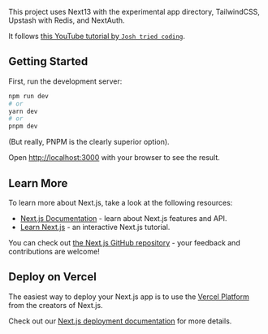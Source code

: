 This project uses Next13 with the experimental app directory, TailwindCSS, Upstash with Redis, and NextAuth.

It follows [this YouTube tutorial by `Josh tried coding`](https://www.youtube.com/watch?v=NlXfg5Pxxh8).

## Getting Started

First, run the development server:

```bash
npm run dev
# or
yarn dev
# or
pnpm dev
```

(But really, PNPM is the clearly superior option).

Open [http://localhost:3000](http://localhost:3000) with your browser to see the result.

## Learn More

To learn more about Next.js, take a look at the following resources:

- [Next.js Documentation](https://nextjs.org/docs) - learn about Next.js features and API.
- [Learn Next.js](https://nextjs.org/learn) - an interactive Next.js tutorial.

You can check out [the Next.js GitHub repository](https://github.com/vercel/next.js/) - your feedback and contributions are welcome!

## Deploy on Vercel

The easiest way to deploy your Next.js app is to use the [Vercel Platform](https://vercel.com/new?utm_medium=default-template&filter=next.js&utm_source=create-next-app&utm_campaign=create-next-app-readme) from the creators of Next.js.

Check out our [Next.js deployment documentation](https://nextjs.org/docs/deployment) for more details.
